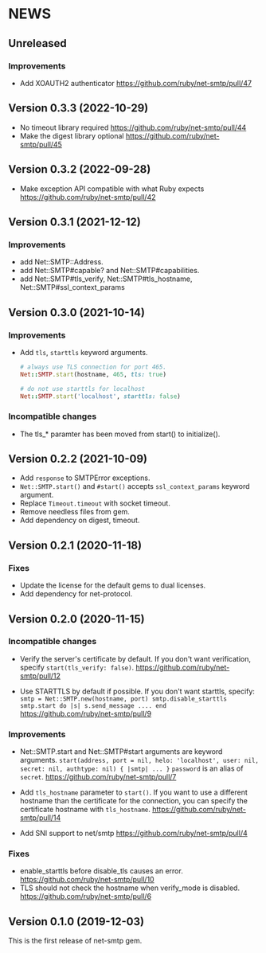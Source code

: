 # NEWS
## Unreleased

### Improvements

* Add XOAUTH2 authenticator <https://github.com/ruby/net-smtp/pull/47>

## Version 0.3.3 (2022-10-29)

* No timeout library required <https://github.com/ruby/net-smtp/pull/44>
* Make the digest library optional <https://github.com/ruby/net-smtp/pull/45>

## Version 0.3.2 (2022-09-28)

* Make exception API compatible with what Ruby expects <https://github.com/ruby/net-smtp/pull/42>

## Version 0.3.1 (2021-12-12)

### Improvements

* add Net::SMTP::Address.
* add Net::SMTP#capable? and Net::SMTP#capabilities.
* add Net::SMTP#tls_verify, Net::SMTP#tls_hostname, Net::SMTP#ssl_context_params

## Version 0.3.0 (2021-10-14)

### Improvements

* Add `tls`, `starttls` keyword arguments.
    ```ruby
    # always use TLS connection for port 465.
    Net::SMTP.start(hostname, 465, tls: true)

    # do not use starttls for localhost
    Net::SMTP.start('localhost', starttls: false)
    ```

### Incompatible changes

* The tls_* paramter has been moved from start() to initialize().

## Version 0.2.2 (2021-10-09)

* Add `response` to SMTPError exceptions.
* `Net::SMTP.start()` and `#start()` accepts `ssl_context_params` keyword argument.
* Replace `Timeout.timeout` with socket timeout.
* Remove needless files from gem.
* Add dependency on digest, timeout.

## Version 0.2.1 (2020-11-18)

### Fixes

* Update the license for the default gems to dual licenses.
* Add dependency for net-protocol.

## Version 0.2.0 (2020-11-15)

### Incompatible changes

* Verify the server's certificate by default.
  If you don't want verification, specify `start(tls_verify: false)`.
  <https://github.com/ruby/net-smtp/pull/12>

* Use STARTTLS by default if possible.
  If you don't want starttls, specify:
      ```
      smtp = Net::SMTP.new(hostname, port)
      smtp.disable_starttls
      smtp.start do |s|
        s.send_message ....
      end
      ```
  <https://github.com/ruby/net-smtp/pull/9>

### Improvements

* Net::SMTP.start and Net::SMTP#start arguments are keyword arguments.
      ```
      start(address, port = nil, helo: 'localhost', user: nil, secret: nil, authtype: nil) { |smtp| ... }
      ```
  `password` is an alias of `secret`.
  <https://github.com/ruby/net-smtp/pull/7>

* Add `tls_hostname` parameter to `start()`.
  If you want to use a different hostname than the certificate for the connection, you can specify the certificate hostname with `tls_hostname`.
  <https://github.com/ruby/net-smtp/pull/14>

* Add SNI support to net/smtp <https://github.com/ruby/net-smtp/pull/4>

### Fixes

* enable_starttls before disable_tls causes an error. <https://github.com/ruby/net-smtp/pull/10>
* TLS should not check the hostname when verify_mode is disabled. <https://github.com/ruby/net-smtp/pull/6>

## Version 0.1.0 (2019-12-03)

This is the first release of net-smtp gem.
